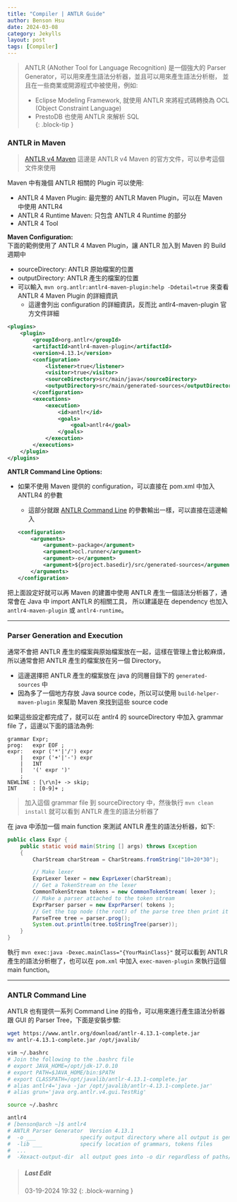 ```yaml
---
title: "Compiler | ANTLR Guide"
author: Benson Hsu
date: 2024-03-08
category: Jekylls
layout: post
tags: [Compiler]
---
```


> ANTLR (ANother Tool for Language Recognition) 是一個強大的 Parser Generator，可以用來產生語法分析器，並且可以用來產生語法分析樹，
> 並且在一些商業或開源程式中被使用，例如: 
> - Eclipse Modeling Framework, 就使用 ANTLR 來將程式碼轉換為 OCL (Object Constraint Language)  
> - PrestoDB 也使用 ANTLR 來解析 SQL  
{: .block-tip }

### ANTLR in Maven

> [ANTLR v4 Maven] 這邊是 ANTLR v4 Maven 的官方文件，可以參考這個文件來使用

Maven 中有幾個 ANTLR 相關的 Plugin 可以使用:
-   ANTLR 4 Maven Plugin: 最完整的 ANTLR Maven Plugin，可以在 Maven 中使用 ANTLR4
-   ANTLR 4 Runtime Maven: 只包含 ANTLR 4 Runtime 的部分
-   ANTLR 4 Tool

**Maven Configuration:**  
下面的範例使用了 ANTLR 4 Maven Plugin，讓 ANTLR 加入到 Maven 的 Build 週期中
-   sourceDirectory: ANTLR 原始檔案的位置
-   outputDirectory: ANTLR 產生的檔案的位置
-   可以輸入 `mvn org.antlr:antlr4-maven-plugin:help -Ddetail=true` 來查看 ANTLR 4 Maven Plugin 的詳細資訊
    -   這邊會列出 configuration 的詳細資訊，反而比 antlr4-maven-plugin 官方文件詳細

```xml
<plugins>
    <plugin>
        <groupId>org.antlr</groupId>
        <artifactId>antlr4-maven-plugin</artifactId>
        <version>4.13.1</version>
        <configuration>
            <listener>true</listener>
            <visitor>true</visitor>
            <sourceDirectory>src/main/java</sourceDirectory>
            <outputDirectory>src/main/generated-sources</outputDirectory>
        </configuration>
        <executions>
            <execution>
                <id>antlr</id>
                <goals>
                    <goal>antlr4</goal>
                </goals>
            </execution>
        </executions>
    </plugin>
</plugins>
```

**ANTLR Command Line Options:**
-   如果不使用 Maven 提供的 configuration，可以直接在 pom.xml 中加入 ANTLR4 的參數
    -   這部分就跟 [ANTLR Command Line] 的參數輸出一樣，可以直接在這邊輸入

    ```xml
    <configuration>
        <arguments>
            <argument>-package</argument>
            <argument>ocl.runner</argument>
            <argument>-o</argument>
            <argument>${project.basedir}/src/generated-sources</argument>
        </arguments>
    </configuration>
    ```

把上面設定好就可以再 Maven 的建置中使用 ANTLR 產生一個語法分析器了，通常會在 Java 中 import ANTLR 的相關工具，
所以建議是在 dependency 也加入 `antlr4-maven-plugin` 或 `antlr4-runtime`。

---

### Parser Generation and Execution

通常不會把 ANTLR 產生的檔案與原始檔案放在一起，這樣在管理上會比較麻煩，所以通常會把 ANTLR 產生的檔案放在另一個 Directory。
-   這邊選擇把 ANTLR 產生的檔案放在 java 的同層目錄下的 `generated-sources` 中
-   因為多了一個地方存放 Java source code，所以可以使用 `build-helper-maven-plugin` 來幫助 Maven 來找到這些 source code

如果這些設定都完成了，就可以在 antlr4 的 sourceDirectory 中加入 grammar file 了，這邊以下面的語法為例:

```antlr4
grammar Expr;		
prog:	expr EOF ;
expr:	expr ('*'|'/') expr
    |	expr ('+'|'-') expr
    |	INT
    |	'(' expr ')'
    ;
NEWLINE : [\r\n]+ -> skip;
INT     : [0-9]+ ;
```

> 加入這個 grammar file 到 sourceDirectory 中，然後執行 `mvn clean install` 就可以看到 ANTLR 產生的語法分析器了

在 java 中添加一個 main function 來測試 ANTLR 產生的語法分析器，如下:

```java
public class Expr {
    public static void main(String [] args) throws Exception
    {
        CharStream charStream = CharStreams.fromString("10+20*30");

        // Make lexer
        ExprLexer lexer = new ExprLexer(charStream);
        // Get a TokenStream on the lexer
        CommonTokenStream tokens = new CommonTokenStream( lexer );
        // Make a parser attached to the token stream
        ExprParser parser = new ExprParser( tokens );
        // Get the top node (the root) of the parse tree then print it
        ParseTree tree = parser.prog();
        System.out.println(tree.toStringTree(parser));
    }
}
```

執行 `mvn exec:java -Dexec.mainClass="{YourMainClass}"` 就可以看到 ANTLR 產生的語法分析樹了，也可以在 `pom.xml` 中加入 `exec-maven-plugin` 來執行這個 main function。

---

### ANTLR Command Line

ANTLR 也有提供一系列 Command Line 的指令，可以用來進行產生語法分析器跟 GUI 的 Parser Tree，下面是安裝步驟:

```bash
wget https://www.antlr.org/download/antlr-4.13.1-complete.jar
mv antlr-4.13.1-complete.jar /opt/javalib/

vim ~/.bashrc 
# Join the following to the .bashrc file
# export JAVA_HOME=/opt/jdk-17.0.10
# export PATH=$JAVA_HOME/bin:$PATH
# export CLASSPATH=/opt/javalib/antlr-4.13.1-complete.jar
# alias antlr4='java -jar /opt/javalib/antlr-4.13.1-complete.jar'
# alias grun='java org.antlr.v4.gui.TestRig'

source ~/.bashrc

antlr4
# [benson@arch ~]$ antlr4 
# ANTLR Parser Generator  Version 4.13.1
#  -o ___              specify output directory where all output is generated
#  -lib ___            specify location of grammars, tokens files
#  ...
#  -Xexact-output-dir  all output goes into -o dir regardless of paths/package
```

> ##### Last Edit
> 03-19-2024 19:32
{: .block-warning }

[ANTLR v4 Maven]: https://www.antlr.org/api/maven-plugin/latest/usage.html
[ANTLR Command Line]: https://gist.github.com/subchen/464b05ee611bce031984